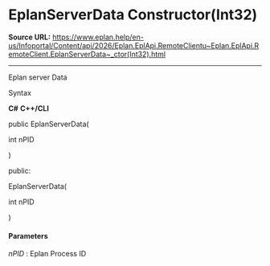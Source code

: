# EplanServerData Constructor(Int32)

**Source URL:** https://www.eplan.help/en-us/Infoportal/Content/api/2026/Eplan.EplApi.RemoteClientu~Eplan.EplApi.RemoteClient.EplanServerData~_ctor(Int32).html

---

Eplan server Data

Syntax

**C#**
**C++/CLI**


public EplanServerData( 

   int nPID

)

public:

EplanServerData( 

   int nPID

)


#### Parameters

*nPID*
:   Eplan Process ID
